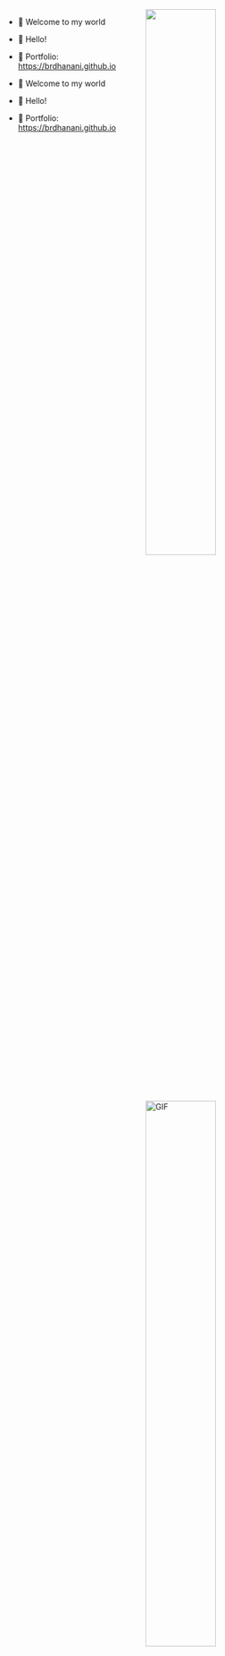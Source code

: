 <img align="right" src="https://github-readme-stats.vercel.app/api?username=bewhale&show_icons=true&theme=tokyonight&hide_border=true" width="50%" height="auto">
<img align="right" alt="GIF" src="https://media.giphy.com/media/836HiJc7pgzy8iNXCn/giphy.gif" width="50%" height="auto" />

* 🐳 Welcome to my world 
* 🐳 Hello! 
* 🐳 Portfolio: https://brdhanani.github.io


* 🐳 Welcome to my world 
* 🐳 Hello! 
* 🐳 Portfolio: https://brdhanani.github.io

